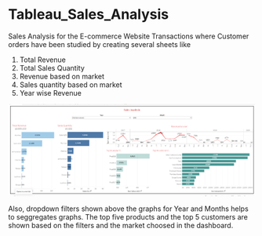 # Tableau_Sales_Analysis
Sales Analysis for the E-commerce Website Transactions where Customer orders have been studied by creating several sheets like 
1. Total Revenue
2. Total Sales Quantity
3. Revenue based on market
4. Sales quantity based on market
5. Year wise Revenue


![Sales_Dashboard](Sales_Dashboard.png "Sales_Dashboard")

Also, dropdown filters shown above the graphs for Year and Months helps to seggregates graphs. The top five products and the top 5 customers are shown based on the filters and the market choosed in the dashboard.
